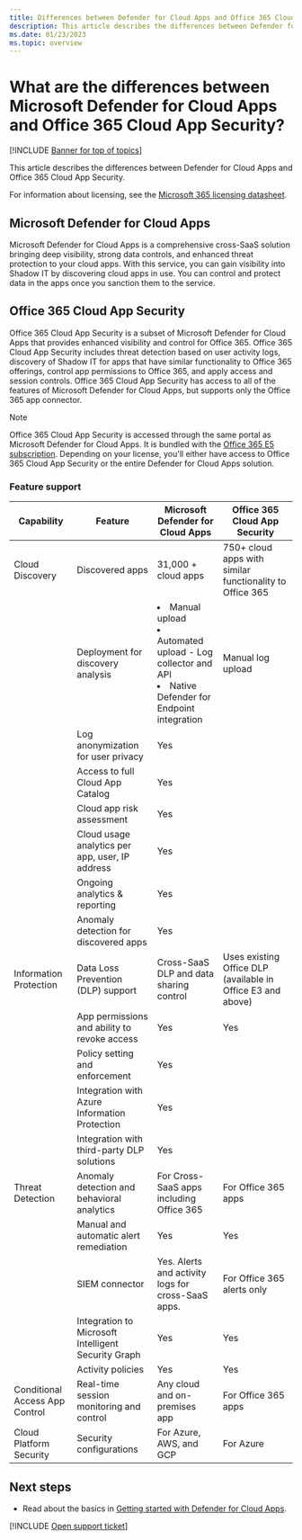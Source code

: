 ```yaml
---
title: Differences between Defender for Cloud Apps and Office 365 Cloud App Security
description: This article describes the differences between Defender for Cloud Apps and Office 365 Cloud App Security.
ms.date: 01/23/2023
ms.topic: overview
---
```

# What are the differences between Microsoft Defender for Cloud Apps and Office 365 Cloud App Security?

[!INCLUDE [Banner for top of topics](includes/banner.md)]

This article describes the differences between Defender for Cloud Apps and Office 365 Cloud App Security.

For information about licensing, see the [Microsoft 365 licensing datasheet](https://aka.ms/M365EnterprisePlans).

## Microsoft Defender for Cloud Apps

Microsoft Defender for Cloud Apps is a comprehensive cross-SaaS solution bringing deep visibility, strong data controls, and enhanced threat protection to your cloud apps. With this service, you can gain visibility into Shadow IT by discovering cloud apps in use. You can control and protect data in the apps once you sanction them to the service.

## Office 365 Cloud App Security

Office 365 Cloud App Security is a subset of Microsoft Defender for Cloud Apps that provides enhanced visibility and control for Office 365. Office 365 Cloud App Security includes threat detection based on user activity logs, discovery of Shadow IT for apps that have similar functionality to Office 365 offerings, control app permissions to Office 365, and apply access and session controls. Office 365 Cloud App Security has access to all of the features of Microsoft Defender for Cloud Apps, but supports only the Office 365 app connector.

> [!NOTE]
> Office 365 Cloud App Security is accessed through the same portal as Microsoft Defender for Cloud Apps. It is bundled with the [Office 365 E5 subscription](https://www.microsoft.com/microsoft-365/enterprise/office-365-e5). Depending on your license, you'll either have access to Office 365 Cloud App Security or the entire Defender for Cloud Apps solution.

### Feature support

|Capability|Feature|Microsoft Defender for Cloud Apps|Office 365 Cloud App Security|
|----|----|----|----|
|Cloud Discovery|Discovered apps |31,000 + cloud apps  |750+ cloud apps with similar functionality to Office 365|
||Deployment for discovery analysis|<li> Manual upload <br> <li> Automated upload - Log collector and API <br> <li> Native Defender for Endpoint integration |Manual log upload|
||Log anonymization for user privacy|Yes||
||Access to full Cloud App Catalog|Yes||
||Cloud app risk assessment|Yes||
||Cloud usage analytics per app, user, IP address|Yes||
||Ongoing analytics & reporting|Yes||
||Anomaly detection for discovered apps|Yes||
|Information Protection|Data Loss Prevention (DLP) support|Cross-SaaS DLP and data sharing control|Uses existing Office DLP (available in Office E3 and above)|
||App permissions and ability to revoke access|Yes|Yes|
||Policy setting and enforcement|Yes||
||Integration with Azure Information Protection |Yes||
||Integration with third-party DLP solutions|Yes||
|Threat Detection|Anomaly detection and behavioral analytics|For Cross-SaaS apps including Office 365|For Office 365 apps |
||Manual and automatic alert remediation|Yes|Yes|
||SIEM connector|Yes. Alerts and activity logs for cross-SaaS apps.|For Office 365 alerts only|
||Integration to Microsoft Intelligent Security Graph|Yes|Yes|
||Activity policies|Yes|Yes|
|Conditional Access App Control|Real-time session monitoring and control|Any cloud and on-premises app|For Office 365 apps|
|Cloud Platform Security|Security configurations|For Azure, AWS, and GCP|For Azure|

## Next steps

- Read about the basics in [Getting started with Defender for Cloud Apps](./get-started.md).

[!INCLUDE [Open support ticket](includes/support.md)]
